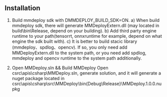## Installation

1. Build mmdeploy sdk with DMMDEPLOY_BUILD_SDK=ON.
a) When build mmdeploy sdk, there will generate MMDeployExtern.dll (may located in build\bin\Release, depend on your building).
b) Add third party engine runtime to your path(tensorrt, onnxruntime for example, depend on what engine the sdk built with).
c) It is better to build stacic library (mmdeploy、spdlog、opencv). If so, you only need add MMDeployExtern.dll to the system path, or you need add spdlog, mmdeploy and opencv runtime to the system path additionally.

2. Open MMDeploy.sln && Build MMDeploy
Open csrc\apis\csharp\MMDeploy.sln, generate solution, and it will generate a nuget package located in csrc\apis\csharp\src\MMDeploy\bin\{Debug\Release}\MMDeploy.1.0.0.nupkg
